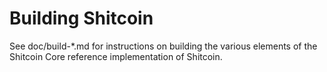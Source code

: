 Building Shitcoin
================

See doc/build-*.md for instructions on building the various
elements of the Shitcoin Core reference implementation of Shitcoin.
